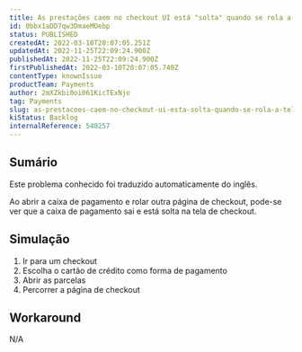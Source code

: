 ```yaml
---
title: As prestações caem no checkout UI está "solta" quando se rola a tela
id: 0bbx1aDD7qw3DmaeMOebp
status: PUBLISHED
createdAt: 2022-03-10T20:07:05.251Z
updatedAt: 2022-11-25T22:09:24.900Z
publishedAt: 2022-11-25T22:09:24.900Z
firstPublishedAt: 2022-03-10T20:07:05.740Z
contentType: knownIssue
productTeam: Payments
author: 2mXZkbi0oi061KicTExNjo
tag: Payments
slug: as-prestacoes-caem-no-checkout-ui-esta-solta-quando-se-rola-a-tela
kiStatus: Backlog
internalReference: 540257
---
```


## Sumário

<div class="alert alert-info">
  <p>Este problema conhecido foi traduzido automaticamente do inglês.</p>
</div>


Ao abrir a caixa de pagamento e rolar outra página de checkout, pode-se ver que a caixa de pagamento sai e está solta na tela de checkout.



## Simulação



1. Ir para um checkout
2. Escolha o cartão de crédito como forma de pagamento
3. Abrir as parcelas
4. Percorrer a página de checkout



## Workaround


N/A

